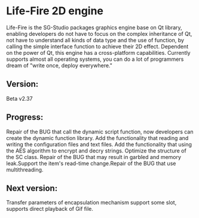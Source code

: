 ﻿Life-Fire 2D engine
===================================
Life-Fire is the SG-Studio packages graphics engine base on Qt library, enabling developers do not have to focus on the complex inheritance of Qt, not have to understand all kinds of data type and the use of function, by calling the simple interface function to achieve their 2D effect. Dependent on the power of Qt, this engine has a cross-platform capabilities. Currently supports almost all operating systems, you can do a lot of programmers dream of "write once, deploy everywhere."

Version:
-----------------------------------
Beta v2.37

Progress:
-----------------------------------
Repair of the BUG that call the dynamic script function, now developers can create the dynamic function library. Add the functionality that reading and writing the configuration files and text files. Add the functionality that using the AES algorithm to encrypt and decry strings. Optimize the structure of the SC class. Repair of the BUG that may result in garbled and memory leak.Support the item's read-time change.Repair of the BUG that use multithreading.

Next version:
-----------------------------------
Transfer parameters of encapsulation mechanism support some slot, supports direct playback of Gif file.